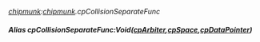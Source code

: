 _[chipmunk](../../modules/chipmunk/chipmunk-module.md):[chipmunk](../../modules/chipmunk/chipmunk-module.md).cpCollisionSeparateFunc_
##### Alias cpCollisionSeparateFunc:Void([cpArbiter](../../modules/chipmunk/chipmunk-cparbiter.md),[cpSpace](../../modules/chipmunk/chipmunk-cpspace.md),[cpDataPointer](../../modules/chipmunk/chipmunk-cpdatapointer.md))
